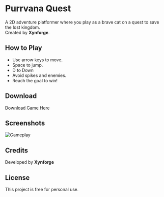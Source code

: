 # Purrvana Quest 
A 2D adventure platformer where you play as a brave cat on a quest to save the lost kingdom.  
Created by **Xynforge**.

## How to Play
- Use arrow keys to move.
- Space to jump.
- D to Down
- Avoid spikes and enemies.
- Reach the goal to win!

## Download
[Download Game Here](https://drive.google.com/drive/folders/1fmftDAxBe_UcXFn1XPwzXkm0etKAyicC?usp=sharing)

## Screenshots
![Gameplay](screenshot.png)

## Credits
Developed by **Xynforge**  

## License
This project is free for personal use.
